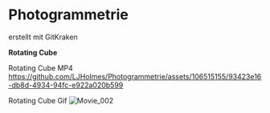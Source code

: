 # Photogrammetrie
erstellt mit GitKraken

**Rotating Cube**


Rotating Cube MP4
https://github.com/LJHolmes/Photogrammetrie/assets/106515155/93423e16-db8d-4934-94fc-e922a020b599

Rotating Cube Gif
![Movie_002](https://github.com/LJHolmes/Photogrammetrie/assets/106515155/31adb41e-3df1-42cc-90f3-88d0aa32e247)
